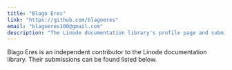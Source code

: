```yaml
---
title: "Blago Eres"
link: "https://github.com/blagoeres"
email: "blagoeres100@gmail.com"
description: "The Linode documentation library's profile page and submission listing for Blago Eres"
---
```


Blago Eres is an independent contributor to the Linode documentation library. Their submissions can be found listed below.